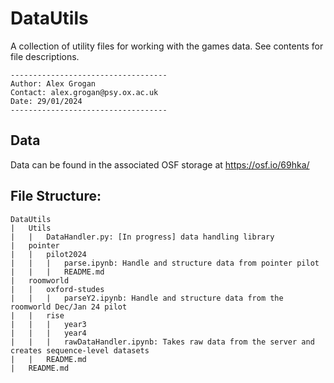 # DataUtils

A collection of utility files for working with the games data. See contents for file descriptions.
```
-----------------------------------
Author: Alex Grogan
Contact: alex.grogan@psy.ox.ac.uk
Date: 29/01/2024
-----------------------------------
```

Data
---

Data can be found in the associated OSF storage at https://osf.io/69hka/

File Structure:
---

```
DataUtils
|   Utils
|   |   DataHandler.py: [In progress] data handling library
|   pointer
|   |   pilot2024
|   |   |   parse.ipynb: Handle and structure data from pointer pilot
|   |   |   README.md
|   roomworld
|   |   oxford-studes
|   |   |   parseY2.ipynb: Handle and structure data from the roomworld Dec/Jan 24 pilot
|   |   rise
|   |   |   year3
|   |   |   year4
|   |   |   rawDataHandler.ipynb: Takes raw data from the server and creates sequence-level datasets
|   |   README.md
|   README.md
```
